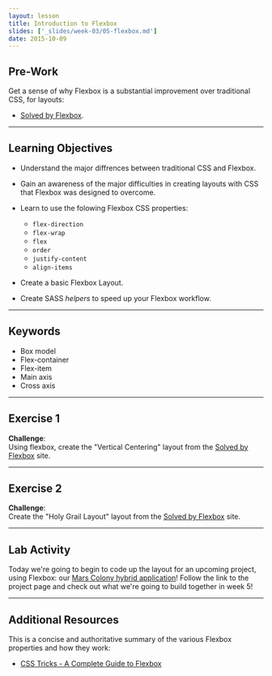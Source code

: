 ```yaml
---
layout: lesson
title: Introduction to Flexbox
slides: ['_slides/week-03/05-flexbox.md']
date: 2015-10-09
---
```


## Pre-Work

Get a sense of why Flexbox is a substantial improvement over traditional CSS, for layouts:

- [Solved by Flexbox](https://philipwalton.github.io/solved-by-flexbox/).

---

## Learning Objectives

- Understand the major diffrences between traditional CSS and Flexbox.

- Gain an awareness of the major difficulties in creating layouts with CSS that Flexbox was designed to overcome.

- Learn to use the folowing Flexbox CSS properties:
	- `flex-direction`
	- `flex-wrap`
	- `flex`
	- `order`
	- `justify-content`
	- `align-items`

- Create a basic Flexbox Layout.
- Create SASS *helpers* to speed up your Flexbox workflow.

---

## Keywords

- Box model
- Flex-container
- Flex-item
- Main axis
- Cross axis

---

## Exercise 1

**Challenge**: <br>
Using flexbox, create the "Vertical Centering" layout from the [Solved by Flexbox](https://philipwalton.github.io/solved-by-flexbox/) site.

---

## Exercise 2

**Challenge**: <br>
Create the "Holy Grail Layout" layout from the [Solved by Flexbox](https://philipwalton.github.io/solved-by-flexbox/) site.

---

## Lab Activity

Today we're going to begin to code up the layout for an upcoming project, using Flexbox: our [Mars Colony hybrid application](http://redacademy.com/project/project-4-mars-colony-hybrid-app/)! Follow the link to the project page and check out what we're going to build together in week 5!

---

## Additional Resources
<!-- 
Animate.css is a popular open-source library for adding drop-in CSS animations for your projects.

- [Animate.css](https://daneden.github.io/animate.css/) -->
<!-- 
Here is a comprehensive set of tutorials on Flexbox that will take you from beginned to advanced over the course of 20 videos. Enjoy!

- [What the Flexbox!?](http://flexbox.io) -->

This is a concise and authoritative summary of the various Flexbox properties and how they work: 

- [CSS Tricks - A Complete Guide to Flexbox](https://css-tricks.com/snippets/css/a-guide-to-flexbox/)

